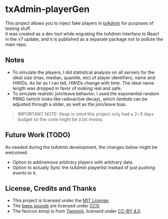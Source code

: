 # txAdmin-playerGen

This project allows you to inject fake players in [txAdmin](https://github.com/tabarra/txAdmin) for purposes of testing stuff.  
It was created as a dev tool while migrating the txAdmin interface to React in the v7 update, and it is published as a separate package not to pollute the main repo.  
  
## Notes
- To simulate the players, I did statistical analysis on all servers for the ideal size (max, median, quantile, etc) of player identifiers, name and HWIDs. As far as I can tell, HWIDs change with time. The ideal name length was dropped in favor of looking real and safe.
- To simulate realistic join/leave behavior, I used the exponential random PRNG (which looks like radioactive decay), which _lambda_ can be adjusted through a slider, as well as the join/leave bias.
  
> IMPORTANT NOTE: Keep in mind this project only had a 2~3 days budget so the code might be a bit messy.

## Future Work (TODO)
As needed during the txAdmin development, the changes below might be welcomed:
- Option to add/remove arbitrary players with arbitrary data.
- Option to actually Sync the txAdmin playerlist instead of just pushing events to it.

## License, Credits and Thanks
- This project is licensed under the [MIT License](https://github.com/tabarra/txAdmin-playerGen/blob/master/LICENSE);
- The [beep sounds](https://freesound.org/people/unfa/packs/15012/) are licensed under [CC0](https://creativecommons.org/publicdomain/zero/1.0/);
- The favicon emoji is from [Twemoji](https://github.com/twitter/twemoji), licensed under [CC-BY 4.0](https://github.com/twitter/twemoji/blob/master/LICENSE-GRAPHICS).

